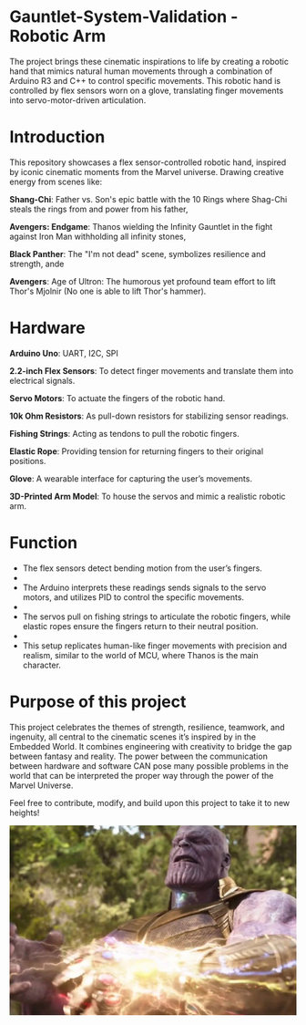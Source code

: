 # Gauntlet-System-Validation - Robotic Arm
The project brings these cinematic inspirations to life by creating a robotic hand that mimics natural human movements through a combination of Arduino R3 and C++ to control specific movements. This robotic hand is controlled by flex sensors worn on a glove, translating finger movements into servo-motor-driven articulation.

# Introduction

This repository showcases a flex sensor-controlled robotic hand, inspired by iconic cinematic moments from the Marvel universe. Drawing creative energy from scenes like:

**Shang-Chi**: Father vs. Son's epic battle with the 10 Rings where Shag-Chi steals the rings from and power from his father, 

**Avengers: Endgame**: Thanos wielding the Infinity Gauntlet in the fight against Iron Man withholding all infinity stones,

**Black Panther**: The "I'm not dead" scene, symbolizes resilience and strength, ande

**Avengers**: Age of Ultron: The humorous yet profound team effort to lift Thor's Mjolnir (No one is able to lift Thor's hammer).

# Hardware

**Arduino Uno**: UART, I2C, SPI

**2.2-inch Flex Sensors**: To detect finger movements and translate them into electrical signals.

**Servo Motors**: To actuate the fingers of the robotic hand.

**10k Ohm Resistors**: As pull-down resistors for stabilizing sensor readings.

 **Fishing Strings**: Acting as tendons to pull the robotic fingers.
 
 **Elastic Rope**: Providing tension for returning fingers to their original positions.
 
**Glove**: A wearable interface for capturing the user’s movements.

**3D-Printed Arm Model**: To house the servos and mimic a realistic robotic arm.

# Function

- The flex sensors detect bending motion from the user’s fingers.
- 
- The Arduino interprets these readings sends signals to the servo motors, and utilizes PID to control the specific movements.
- 
- The servos pull on fishing strings to articulate the robotic fingers, while elastic ropes ensure the fingers return to their neutral position.
- 
- This setup replicates human-like finger movements with precision and realism, similar to the world of MCU, where Thanos is the main character.
  
# Purpose of this project

This project celebrates the themes of strength, resilience, teamwork, and ingenuity, all central to the cinematic scenes it’s inspired by in the Embedded World. It combines engineering with creativity to bridge the gap between fantasy and reality. The power between the communication between hardware and software CAN pose many possible problems in the world that can be interpreted the proper way through the power of the Marvel Universe. 

Feel free to contribute, modify, and build upon this project to take it to new heights!

![Thanos](Thanos.jpg)

